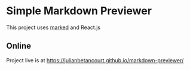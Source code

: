 # Simple Markdown Previewer

This project uses [marked](https://github.com/chjj/marked) and React.js

## Online
Project live is at https://julianbetancourt.github.io/markdown-previewer/
